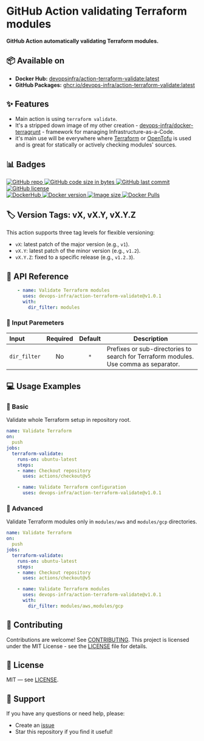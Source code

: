 # GitHub Action validating Terraform modules
**GitHub Action automatically validating Terraform modules.**


## 📦 Available on
- **Docker Hub:** [devopsinfra/action-terraform-validate:latest](https://hub.docker.com/repository/docker/devopsinfra/action-terraform-validate)
- **GitHub Packages:** [ghcr.io/devops-infra/action-terraform-validate:latest](https://github.com/devops-infra/action-terraform-validate/pkgs/container/action-terraform-validate)


## ✨ Features
* Main action is using `terraform validate`.
* It's a stripped down image of my other creation - [devops-infra/docker-terragrunt](https://github.com/devops-infra/docker-terragrunt) - framework for managing Infrastructure-as-a-Code.
* it's main use will be everywhere where [Terraform](https://github.com/hashicorp/terraform) or [OpenTofu](https://github.com/opentofu/opentofu) is used and is great for statically or actively checking modules' sources.


## 📊 Badges
[
![GitHub repo](https://img.shields.io/badge/GitHub-devops--infra%2Faction--terraform--validate-blueviolet.svg?style=plastic&logo=github)
![GitHub code size in bytes](https://img.shields.io/github/languages/code-size/devops-infra/action-terraform-validate?color=blueviolet&label=Code%20size&style=plastic&logo=github)
![GitHub last commit](https://img.shields.io/github/last-commit/devops-infra/action-terraform-validate?color=blueviolet&logo=github&style=plastic&label=Last%20commit)
![GitHub license](https://img.shields.io/github/license/devops-infra/action-terraform-validate?color=blueviolet&logo=github&style=plastic&label=License)
](https://github.com/devops-infra/action-terraform-validate "shields.io")
<br>
[
![DockerHub](https://img.shields.io/badge/DockerHub-devopsinfra%2Faction--terraform--validate-blue.svg?style=plastic&logo=docker)
![Docker version](https://img.shields.io/docker/v/devopsinfra/action-terraform-validate?color=blue&label=Version&logo=docker&style=plastic)
![Image size](https://img.shields.io/docker/image-size/devopsinfra/action-terraform-validate/latest?label=Image%20size&style=plastic&logo=docker)
![Docker Pulls](https://img.shields.io/docker/pulls/devopsinfra/action-terraform-validate?color=blue&label=Pulls&logo=docker&style=plastic)
](https://hub.docker.com/r/devopsinfra/action-terraform-validate "shields.io")


## 🏷️ Version Tags: vX, vX.Y, vX.Y.Z
This action supports three tag levels for flexible versioning:
- `vX`: latest patch of the major version (e.g., `v1`).
- `vX.Y`: latest patch of the minor version (e.g., `v1.2`).
- `vX.Y.Z`: fixed to a specific release (e.g., `v1.2.3`).


## 📖 API Reference
```yaml
    - name: Validate Terraform modules
      uses: devops-infra/action-terraform-validate@v1.0.1
      with:
        dir_filter: modules
```


### 🔧 Input Paremeters
| Input        | Required | Default | Description                                                                          |
|:-------------|:--------:|:-------:|--------------------------------------------------------------------------------------|
| `dir_filter` |    No    |   `*`   | Prefixes or sub-directories to search for Terraform modules. Use comma as separator. |


## 💻 Usage Examples

### 📝 Basic
Validate whole Terraform setup in repository root.

```yaml
name: Validate Terraform
on:
  push
jobs:
  terraform-validate:
    runs-on: ubuntu-latest
    steps:
    - name: Checkout repository
      uses: actions/checkout@v5

    - name: Validate Terraform configuration
      uses: devops-infra/action-terraform-validate@v1.0.1
```

### 🔀 Advanced
Validate Terraform modules only in `modules/aws` and `modules/gcp` directories.

```yaml
name: Validate Terraform
on:
  push
jobs:
  terraform-validate:
    runs-on: ubuntu-latest
    steps:
    - name: Checkout repository
      uses: actions/checkout@v5

    - name: Validate Terraform modules
      uses: devops-infra/action-terraform-validate@v1.0.1
      with:
        dir_filter: modules/aws,modules/gcp
```


## 🤝 Contributing
Contributions are welcome! See [CONTRIBUTING](https://github.com/devops-infra/.github/blob/master/CONTRIBUTING.md).
This project is licensed under the MIT License - see the [LICENSE](LICENSE) file for details.


## 📄 License
MIT — see [LICENSE](LICENSE).


## 💬 Support
If you have any questions or need help, please:
- Create an [issue](https://github.com/devops-infra/action-terraform-validate/issues)
- Star this repository if you find it useful!
